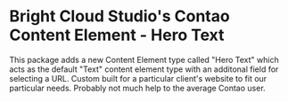 # Bright Cloud Studio's Contao Content Element - Hero Text
This package adds a new Content Element type called "Hero Text" which acts as the default "Text" content element type with an additonal field for selecting a URL. Custom built for a particular client's website to fit our particular needs. Probably not much help to the average Contao user.
